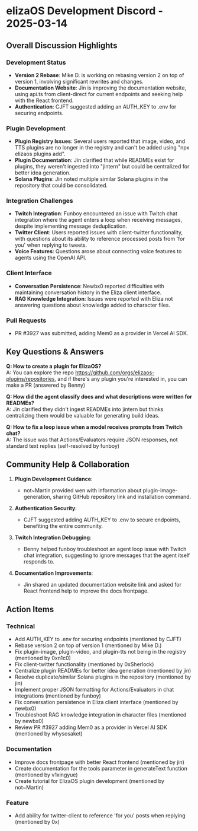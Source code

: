 # elizaOS Development Discord - 2025-03-14

## Overall Discussion Highlights

### Development Status
- **Version 2 Rebase**: Mike D. is working on rebasing version 2 on top of version 1, involving significant rewrites and changes.
- **Documentation Website**: Jin is improving the documentation website, using api.ts from client-direct for current endpoints and seeking help with the React frontend.
- **Authentication**: CJFT suggested adding an AUTH_KEY to .env for securing endpoints.

### Plugin Development
- **Plugin Registry Issues**: Several users reported that image, video, and TTS plugins are no longer in the registry and can't be added using "npx elizaos plugins add".
- **Plugin Documentation**: Jin clarified that while READMEs exist for plugins, they weren't ingested into "jintern" but could be centralized for better idea generation.
- **Solana Plugins**: Jin noted multiple similar Solana plugins in the repository that could be consolidated.

### Integration Challenges
- **Twitch Integration**: Funboy encountered an issue with Twitch chat integration where the agent enters a loop when receiving messages, despite implementing message deduplication.
- **Twitter Client**: Users reported issues with client-twitter functionality, with questions about its ability to reference processed posts from 'for you' when replying to tweets.
- **Voice Features**: Questions arose about connecting voice features to agents using the OpenAI API.

### Client Interface
- **Conversation Persistence**: Newbx0 reported difficulties with maintaining conversation history in the Eliza client interface.
- **RAG Knowledge Integration**: Issues were reported with Eliza not answering questions about knowledge added to character files.

### Pull Requests
- PR #3927 was submitted, adding Mem0 as a provider in Vercel AI SDK.

## Key Questions & Answers

**Q: How to create a plugin for ElizaOS?**  
A: You can explore the repo https://github.com/orgs/elizaos-plugins/repositories, and if there's any plugin you're interested in, you can make a PR (answered by Benny)

**Q: How did the agent classify docs and what descriptions were written for READMEs?**  
A: Jin clarified they didn't ingest READMEs into jintern but thinks centralizing them would be valuable for generating build ideas.

**Q: How to fix a loop issue when a model receives prompts from Twitch chat?**  
A: The issue was that Actions/Evaluators require JSON responses, not standard text replies (self-resolved by funboy)

## Community Help & Collaboration

1. **Plugin Development Guidance**:
   - not~Martin provided wen with information about plugin-image-generation, sharing GitHub repository link and installation command.

2. **Authentication Security**:
   - CJFT suggested adding AUTH_KEY to .env to secure endpoints, benefiting the entire community.

3. **Twitch Integration Debugging**:
   - Benny helped funboy troubleshoot an agent loop issue with Twitch chat integration, suggesting to ignore messages that the agent itself responds to.

4. **Documentation Improvements**:
   - Jin shared an updated documentation website link and asked for React frontend help to improve the docs frontpage.

## Action Items

### Technical
- Add AUTH_KEY to .env for securing endpoints (mentioned by CJFT)
- Rebase version 2 on top of version 1 (mentioned by Mike D.)
- Fix plugin-image, plugin-video, and plugin-tts not being in the registry (mentioned by 0xn1c0)
- Fix client-twitter functionality (mentioned by 0xSherlock)
- Centralize plugin READMEs for better idea generation (mentioned by jin)
- Resolve duplicate/similar Solana plugins in the repository (mentioned by jin)
- Implement proper JSON formatting for Actions/Evaluators in chat integrations (mentioned by funboy)
- Fix conversation persistence in Eliza client interface (mentioned by newbx0)
- Troubleshoot RAG knowledge integration in character files (mentioned by newbx0)
- Review PR #3927 adding Mem0 as a provider in Vercel AI SDK (mentioned by whysosaket)

### Documentation
- Improve docs frontpage with better React frontend (mentioned by jin)
- Create documentation for the tools parameter in generateText function (mentioned by v1xingyue)
- Create tutorial for ElizaOS plugin development (mentioned by not~Martin)

### Feature
- Add ability for twitter-client to reference 'for you' posts when replying (mentioned by 0x)